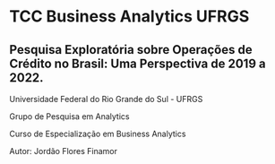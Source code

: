 # TCC Business Analytics UFRGS

## Pesquisa Exploratória sobre Operações de Crédito no Brasil: Uma Perspectiva de 2019 a 2022.

Universidade Federal do Rio Grande do Sul - UFRGS

Grupo de Pesquisa em Analytics

Curso de Especialização em Business Analytics

Autor: Jordão Flores Finamor
